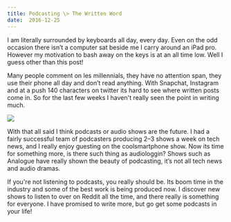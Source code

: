 ```yaml
---
title: Podcasting \> The Written Word
date:  2016-12-25
---
```

I am literally surrounded by keyboards all day, every day. Even on the odd occasion there isn’t a computer sat beside me I carry around an iPad pro. However my motivation to bash away on the keys is at an all time low. Well I guess other than this post!

Many people comment on les millennials, they have no attention span, they use their phone all day and don’t read anything. With Snapchat, Instagram and at a push 140 characters on twitter its hard to see where written posts come in. So for the last few weeks I haven't really seen the point in writing much.

![][image-1]

With that all said I think podcasts or audio shows are the future. I had a fairly successful team of podcasters producing 2–3 shows a week on tech news, and I really enjoy guesting on the coolsmartphone show. Now its time for something more, is there such thing as audiologgin? Shows such as Analogue have really shown the beauty of podcasting, it’s not all tech news and audio dramas.

If you're not listening to podcasts, you really should be. Its boom time in the industry and some of the best work is being produced now. I discover new shows to listen to over on Reddit all the time, and there really is something for everyone.
I have promised to write more, but go get some podcasts in your life!

[image-1]:	https://cdn-images-1.medium.com/max/800/1*JXAbhTcVqvUFn74aHz56eg.jpeg